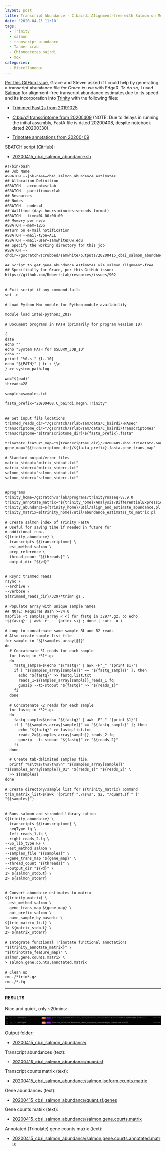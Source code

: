 ```yaml
---
layout: post
title: Transcript Abundance - C.bairdi Alignment-free with Salmon on Mox for Grace
date: '2020-04-15 11:10'
tags:
  - Trinity
  - salmon
  - transcript abundance
  - Tanner crab
  - Chionoecetes bairdi
  - mox
categories:
  - Miscellaneous
---
```

[Per this GitHub Issue](https://github.com/RobertsLab/resources/issues/902), Grace and Steven asked if I could help by generating a transcript abundance file for Grace to use with EdgeR. To do so, I used [Salmon](https://salmon.readthedocs.io/en/latest/salmon.html) for alignment-free transcript abundance estimates due to its speed and its incorporation into [Trinity](https://github.com/trinityrnaseq/trinityrnaseq/wiki/Trinity-Transcript-Quantification#salmon-output) with the following files:

- [Trimmed FastQs from 20191025](https://robertslab.github.io/sams-notebook/2019/12/18/TrimmingFastQCMultiQC-C.bairdi-RNAseq-FastQ-with-fastp-on-Mox.html)

- [_C.bairdi_ transcriptome from 20200409](https://robertslab.github.io/sams-notebook/2020/03/30/Transcriptome-Assembly-C.bairdi-with-MEGAN6-Taxonomy-specific-Reads-with-Trinity-on-Mox.html) (NOTE: Due to delays in running the initial assembly, FastA file is dated 20200408, despite notebook dated 20200330).

- [Trinotate annotations from 20200409](https://robertslab.github.io/sams-notebook/2020/04/09/Transcriptome-Annotation-Trinotate-C.bairdi-MEGAN6-Taxonomic-specific-Trinity-Assembly-on-Mox.html)


SBATCH script (GitHub):

- [20200415_cbai_salmon_abundance.sh](https://github.com/RobertsLab/sams-notebook/blob/master/sbatch_scripts/20200415_cbai_salmon_abundance.sh)

```shell
#!/bin/bash
## Job Name
#SBATCH --job-name=cbai_salmon_abundance_estimates
## Allocation Definition
#SBATCH --account=srlab
#SBATCH --partition=srlab
## Resources
## Nodes
#SBATCH --nodes=1
## Walltime (days-hours:minutes:seconds format)
#SBATCH --time=04-00:00:00
## Memory per node
#SBATCH --mem=120G
##turn on e-mail notification
#SBATCH --mail-type=ALL
#SBATCH --mail-user=samwhite@uw.edu
## Specify the working directory for this job
#SBATCH --chdir=/gscratch/scrubbed/samwhite/outputs/20200415_cbai_salmon_abundance

## Script to get gene abundance estimates via salmon alignment-free
## Specifically for Grace, per this GitHub issue: https://github.com/RobertsLab/resources/issues/902


# Exit script if any command fails
set -e

# Load Python Mox module for Python module availability

module load intel-python3_2017

# Document programs in PATH (primarily for program version ID)

{
date
echo ""
echo "System PATH for $SLURM_JOB_ID"
echo ""
printf "%0.s-" {1..10}
echo "${PATH}" | tr : \\n
} >> system_path.log

wd="$(pwd)"
threads=28

samples=samples.txt

fasta_prefix="20200408.C_bairdi.megan.Trinity"


## Set input file locations
trimmed_reads_dir="/gscratch/srlab/sam/data/C_bairdi/RNAseq"
transcriptome_dir="/gscratch/srlab/sam/data/C_bairdi/transcriptomes"
transcriptome="${transcriptome_dir}/${fasta_prefix}.fasta"

trinotate_feature_map="${transcriptome_dir}/20200409.cbai.trinotate.annotation_feature_map.txt"
gene_map="${transcriptome_dir}/${fasta_prefix}.fasta.gene_trans_map"

# Standard output/error files
matrix_stdout="matrix_stdout.txt"
matrix_stderr="matrix_stderr.txt"
salmon_stdout="salmon_stdout.txt"
salmon_stderr="salmon_stderr.txt"


#programs
trinity_home=/gscratch/srlab/programs/trinityrnaseq-v2.9.0
trinity_annotate_matrix="${trinity_home}/Analysis/DifferentialExpression/rename_matrix_feature_identifiers.pl"
trinity_abundance=${trinity_home}/util/align_and_estimate_abundance.pl
trinity_matrix=${trinity_home}/util/abundance_estimates_to_matrix.pl

# Create salmon index of Trinity FastA
# Useful for saving time if needed in future for
# additional runs.
${trinity_abundance} \
--transcripts ${transcriptome} \
--est_method salmon \
--prep_reference \
--thread_count "${threads}" \
--output_dir "${wd}"


# Rsync trimmed reads
rsync \
--archive \
--verbose \
${trimmed_reads_dir}/3297*trim*.gz .

# Populate array with unique sample names
## NOTE: Requires Bash >=v4.0
mapfile -t samples_array < <( for fastq in 3297*.gz; do echo "${fastq}" | awk -F"_" '{print $1}'; done | sort -u )

# Loop to concatenate same sample R1 and R2 reads
# Also create sample list file
for sample in "${!samples_array[@]}"
do
  # Concatenate R1 reads for each sample
  for fastq in *R1*.gz
  do
    fastq_sample=$(echo "${fastq}" | awk -F"_" '{print $1}')
    if [ "${samples_array[sample]}" == "${fastq_sample}" ]; then
      echo "${fastq}" >> fastq.list.txt
      reads_1=${samples_array[sample]}_reads_1.fq
      gunzip --to-stdout "${fastq}" >> "${reads_1}"
    fi
  done

  # Concatenate R2 reads for each sample
  for fastq in *R2*.gz
  do
    fastq_sample=$(echo "${fastq}" | awk -F"_" '{print $1}')
    if [ "${samples_array[sample]}" == "${fastq_sample}" ]; then
      echo "${fastq}" >> fastq.list.txt
      reads_2=${samples_array[sample]}_reads_2.fq
      gunzip --to-stdout "${fastq}" >> "${reads_2}"
    fi
  done

  # Create tab-delimited samples file.
  printf "%s\t%s\t%s\t%s\n" "${samples_array[sample]}" "${samples_array[sample]}_01" "${reads_1}" "${reads_2}" \
  >> ${samples}
done

# Create directory/sample list for ${trinity_matrix} command
trin_matrix_list=$(awk '{printf "./%s%s", $2, "/quant.sf " }' "${samples}")


# Runs salmon and stranded library option
${trinity_abundance} \
--transcripts ${transcriptome} \
--seqType fq \
--left reads_1.fq \
--right reads_2.fq \
--SS_lib_type RF \
--est_method salmon \
--samples_file "${samples}" \
--gene_trans_map "${gene_map}" \
--thread_count "${threads}" \
--output_dir "${wd}" \
1> ${salmon_stdout} \
2> ${salmon_stderr}


# Convert abundance estimates to matrix
${trinity_matrix} \
--est_method salmon \
--gene_trans_map ${gene_map} \
--out_prefix salmon \
--name_sample_by_basedir \
${trin_matrix_list} \
1> ${matrix_stdout} \
2> ${matrix_stderr}

# Integrate functional Trinotate functional annotations
"${trinity_annotate_matrix}" \
"${trinotate_feature_map}" \
salmon.gene.counts.matrix \
> salmon.gene.counts.annotated.matrix

# Clean up
rm ./*trim*.gz
rm ./*.fq
```

---

#### RESULTS

Nice and quick, only ~20mins:

![runtime salmon abundance estimates](https://github.com/RobertsLab/sams-notebook/blob/master/images/screencaps/20200415_cbai_salmon_abundance_runtime.png?raw=true)

Output folder:

- [20200415_cbai_salmon_abundance/](https://gannet.fish.washington.edu/Atumefaciens/20200415_cbai_salmon_abundance/)

Transcript abundances (text):

- [20200415_cbai_salmon_abundance/quant.sf](https://gannet.fish.washington.edu/Atumefaciens/20200415_cbai_salmon_abundance/quant.sf)

Transcript counts matrix (text):

- [20200415_cbai_salmon_abundance/salmon.isoform.counts.matrix](https://gannet.fish.washington.edu/Atumefaciens/20200415_cbai_salmon_abundance/salmon.isoform.counts.matrix)

Gene abundances (text):

- [20200415_cbai_salmon_abundance/quant.sf.genes](https://gannet.fish.washington.edu/Atumefaciens/20200415_cbai_salmon_abundance/quant.sf.genes)

Gene counts matrix (text):

- [20200415_cbai_salmon_abundance/salmon.gene.counts.matrix](https://gannet.fish.washington.edu/Atumefaciens/20200415_cbai_salmon_abundance/salmon.gene.counts.matrix)

Annotated (Trinotate) gene counts matrix (text):

- [20200415_cbai_salmon_abundance/salmon.gene.counts.annotated.matrix](https://gannet.fish.washington.edu/Atumefaciens/20200415_cbai_salmon_abundance/salmon.gene.counts.annotated.matrix)
